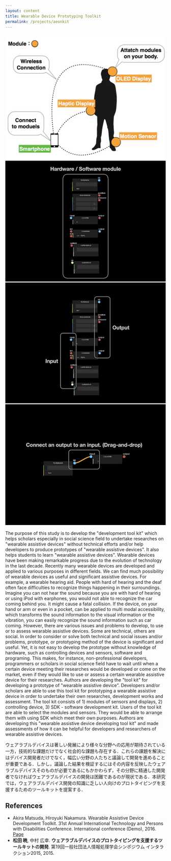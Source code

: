```yaml
---
layout: content
title: Wearable Device Prototyping Toolkit
permalink: /projects/aeonkit
---
```


![](/assets/images/research/aeonkit/top.jpg)
![](/assets/images/research/aeonkit/sub1.jpg)
![](/assets/images/research/aeonkit/sub2.jpg)
![](/assets/images/research/aeonkit/sub3.jpg)

The purpose of this study is to develop the "development tool kit"
which helps scholars especially in social science field to undertake researches on "wearable assistive devices" without technical efforts and/or help developers to produce prototypes of "wearable assistive devices". It also helps students to learn "wearable assistive devices".
Wearable devices have been making remarkable progress due to the evolution of technology in the last decade. Recently many wearable devices are developed and applied to various purposes in different fields. We can find much possibility of wearable devices as useful and significant assistive devices.
For example, a wearable hearing aid.
People with hard of hearing and the deaf often face difficulties to recognize things happening in their surroundings. Imagine you can not hear the sound because you are with hard of hearing or using iPod with earphones, you would not able to recognize the car coming behind you. It might cause a fatal collision. If the device, on your hand or arm or even in a pocket, can be applied to multi modal accessibility, which transforms the sound information to the visual information or the vibration, you can easily recognize the sound information such as car coming.
However, there are various issues and problems to develop, to use or to assess wearable assistive devices. Some are technical, others are social.
In order to consider or solve both technical and social issues and/or problems, prototype, or prototyping method of the device is significant and useful. Yet, it is not easy to develop the prototype without knowledge of hardware, such as controlling devices and sensors, software and programing.
This makes, for instance, non-professional developers, programmers or scholars in social science field have to wait until when a certain device meeting their researches would be developed or come on the market, even if they would like to use or assess a certain wearable assistive device for their researches.
Authors are developing the "tool kit" for developing a prototype of "wearable assistive device". Developers and/or scholars are able to use this tool kit for prototyping a wearable assistive device in order to undertake their own researches, development works and assessment.
The tool kit consists of 1) modules of sensors and displays, 2) controlling device, 3) SDK - software development kit. Users of the tool kit are able to select the modules and sensors. They would be able to arrange them with using SDK which meet their own purposes.
Authors are developing this "wearable assistive device developing tool kit" and made assessments of how it can be helpful for developers and researchers of wearable assistive devices.

ウェアラブルデバイスは著しい発展により様々な分野への応用が期待されている一方，技術的な課題だけでなく社会的な課題も存在する．これらの課題を解決にはデバイス開発者だけでなく，幅広い分野の人たちと議論して開発を進めることが重要である．しかし，議論した結果を検証するにはその内容を反映したウェアラブルデバイスそのものが必要であるにもかかわらず，その分野に精通した開発者でなければウェアラブルデバイスの開発は困難であるのが現状である．本研究では，ウェアラブルデバイス開発の知識に乏しい人向けのプロトタイピングを支援するためのツールキットを提案する．

## References
- Akira Matsuda, Hiroyuki Nakamura. Wearable Assistive Device Development Toolkit. 31st Annual International Technology and Persons with Disabilities Conference. International conference (Demo), 2016. [Page](http://www.csun.edu/cod/conference/2016/sessions/index.php/public/presentations/view/338)
- **松田 暁**, 中村 広幸. **ウェアラブルデバイスのプロトタイピングを支援するツールキットの開発**. 第19回一般社団法人情報処理学会シンポジウム インタラクション2015, 2015.
